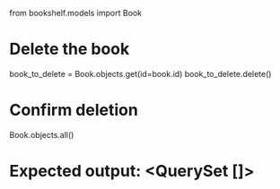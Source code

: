 from bookshelf.models import Book

# Delete the book

book_to_delete = Book.objects.get(id=book.id)
book_to_delete.delete()

# Confirm deletion

Book.objects.all()

# Expected output: <QuerySet []>
